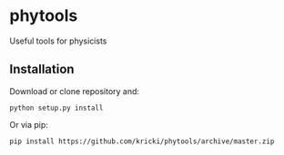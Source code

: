 # phytools
Useful tools for physicists

## Installation
Download or clone repository and:
````
python setup.py install
````
Or via pip:
````
pip install https://github.com/kricki/phytools/archive/master.zip
````